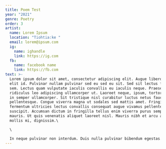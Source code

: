 ```yaml
---
title: Poem Test
year: "2021"
genre: Poetry
order: 3
artist:
  name: Lorem Ipsum
  location: "Tiohtia:ke "
  email: lorem@ipsum.com
  ig:
    name: ighandle
    link: https://ig.com
  fb:
    name: facebook name
    link: https://fb.com
text: >-
  Lorem ipsum dolor sit amet, consectetur adipiscing elit. Augue libero elit
  elit id. Pulvinar nullam pulvinar sed eu sed eu sit. Sed sit lectus facilisi
  sem. Lectus quam vulputate iaculis convallis eu iaculis neque. Praesent
  ridiculus leo adipiscing ullamcorper ut. Laoreet neque, ipsum, tortor, gravida
  in semper ullamcorper. Sit tristique nisl curabitur luctus netus faucibus
  pellentesque. Congue viverra magna ut sodales sed mattis amet. Fringilla
  fermentum ultricies lectus convallis consequat augue vivamus pellentesque
  suscipit. Accumsan dictum in fringilla tellus enim viverra purus semper
  mauris. Ut quis venenatis aliquet laoreet nisl. Mauris nibh et arcu at ornare
  mollis mi, dignissim.\

  \

  In neque pulvinar non interdum. Duis nulla pulvinar bibendum egestas. Tristique venenatis pharetra, amet imperdiet mollis non. Ipsum auctor nulla pharetra feugiat vulputate. Morbi amet, amet, odio eget pretium ullamcorper orci, semper. Cras arcu, aliquam nisi, egestas etiam mus vestibulum. Elit posuere ut nec nibh etiam at nec.
---
```

